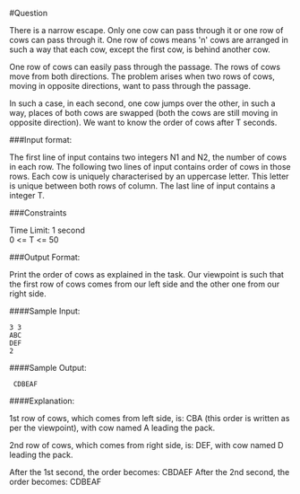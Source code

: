 #Question

There is a narrow escape. Only one cow can pass through it or one row of cows can pass through it. One row of cows means 'n' cows are arranged in such a way that each cow, except the first cow, is behind another cow.  

One row of cows can easily pass through the passage. The rows of cows move from both directions. The problem arises when two rows of cows, moving in opposite directions, want to pass through the passage.  

In such a case, in each second, one cow jumps over the other, in such a way, places of both cows are swapped (both the cows are still moving in opposite direction).
We want to know the order of cows after T seconds.

###Input format:

The first line of input contains two integers N1 and N2, the number of cows in each row. 
The following two lines of input contains order of cows in those rows. Each cow is uniquely characterised by an uppercase letter. This letter is unique between both rows of column.
The last line of input contains a integer T.  

###Constraints

Time Limit: 1 second  
0 <= T <= 50

###Output Format:

Print the order of cows as explained in the task. Our viewpoint is such that the first row of cows comes from our left side and the other one from our right side. 

####Sample Input:

```
3 3
ABC
DEF
2
```

####Sample Output:

```
 CDBEAF
```

####Explanation:

1st row of cows, which comes from left side, is: CBA (this order is written as per the viewpoint), with cow named A leading the pack.  

2nd row of cows, which comes from right side, is: DEF, with cow named D leading the pack.  

After the 1st second, the order becomes: CBDAEF
After the 2nd second, the order becomes: CDBEAF